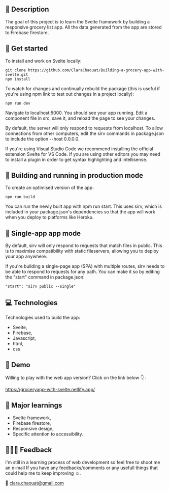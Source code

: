 ##  :memo: Description
The goal of this project is to learn the Svelte framework by building a responsive grocery list app.
All the data generated from the app are stored to Firebase firestore.

## :running: Get started

To install and work on Svelte locally:

```
git clone https://github.com/ClaraChaouat/Building-a-grocery-app-with-svelte.git
npm install
```
To watch for changes and continually rebuild the package (this is useful if you're using npm link to test out changes in a project locally):
```
npm run dev
```
Navigate to localhost:5000. You should see your app running. Edit a component file in src, save it, and reload the page to see your changes.

By default, the server will only respond to requests from localhost. To allow connections from other computers, edit the sirv commands in package.json to include the option --host 0.0.0.0.

If you're using Visual Studio Code we recommend installing the official extension Svelte for VS Code. If you are using other editors you may need to install a plugin in order to get syntax highlighting and intellisense.

## :construction_worker: Building and running in production mode
To create an optimised version of the app:

```
npm run build
```
You can run the newly built app with npm run start. This uses sirv, which is included in your package.json's dependencies so that the app will work when you deploy to platforms like Heroku.

## :iphone: Single-app app mode

By default, sirv will only respond to requests that match files in public. This is to maximise compatibility with static fileservers, allowing you to deploy your app anywhere.

If you're building a single-page app (SPA) with multiple routes, sirv needs to be able to respond to requests for any path. You can make it so by editing the "start" command in package.json:
```
"start": "sirv public --single"
```
## :computer: Technologies 
Technologies used to build the app:

- Svelte,
- Firebase,
- Javascript,
- html,
- css

## :dancer: Demo
Willing to play with the web app version? Click on the link below :point_down: :

https://groceryapp-with-svelte.netlify.app/

## :notebook_with_decorative_cover: Major learnings
- Svelte framework,
- Firebase firestore,
- Responsive design,
- Specific attention to accessibility.

## :see_no_evil::hear_no_evil::speak_no_evil: Feedback
I'm still in a learning process of web development so feel free to shoot me an e-mail If you have any feedbacks/comments or any usefull things that could help me to keep improving :relaxed:.

:email: clara.chaouat@gmail.com

